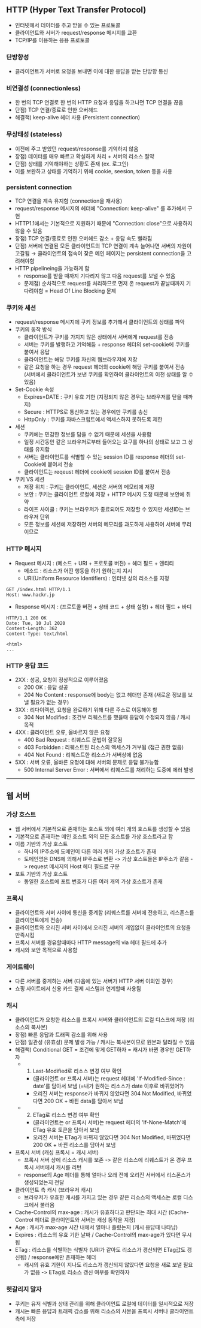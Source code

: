 ## HTTP (Hyper Text Transfer Protocol)

- 인터넷에서 데이터를 주고 받을 수 있는 프로토콜
- 클라이언트와 서버가 request/response 메시지를 교환
- TCP/IP를 이용하는 응용 프로토콜

### 단방향성
- 클라이언트가 서버로 요청을 보내면 이에 대한 응답을 받는 단방향 통신

### 비연결성 (connectionless)
- 한 번의 TCP 연결로 한 번의 HTTP 요청과 응답을 하고나면 TCP 연결을 끊음
- 단점) TCP 연결/종료로 인한 오버헤드
- 해결책) keep-alive 헤더 사용 (Persistent connection)

### 무상태성 (stateless)
- 이전에 주고 받았던 request/response를 기억하지 않음
- 장점) 데이터를 매우 빠르고 확실하게 처리 + 서버의 리소스 절약
- 단점) 상태를 기억해야하는 상황도 존재 (ex. 로그인)
- 이를 보완하고 상태를 기억하기 위해 cookie, seesion, token 등을 사용

### persistent connection

- TCP 연결을 계속 유지함 (connection을 재사용)
- request/response 메시지의 헤더에 "Connection: keep-alive" 를 추가해서 구현
- HTTP1.1에서는 기본적으로 지원하기 때문에 "Connection: close"으로 사용하지 않을 수 있음
- 장점) TCP 연결/종료로 인한 오버헤드 감소 + 응답 속도 빨라짐
- 단점) 서버에 연결된 모든 클라이언트의 TCP 연결이 계속 늘어나면 서버의 자원이 고갈됨 → 클라이언트의 접속이 잦은 메인 페이지는 persistent connection을 고려해야함
- HTTP pipelineing을 가능하게 함
    - response를 받을 때까지 기다리지 않고 다음 request를 보낼 수 있음
    - 문제점) 순차적으로 request를 처리하므로 먼저 온 request가 끝날때까지 기다려야함 = Head Of Line Blocking 문제

### 쿠키와 세션

- request/response 메시지에 쿠키 정보를 추가해서 클라이언트의 상태를 파악
- 쿠키의 동작 방식
    - 클라이언트가 쿠키를 가지지 않은 상태에서 서버에게 request를 전송
    - 서버는 쿠키를 발행하고 기억해둠 + response 헤더의 set-cookie에 쿠키를 붙여서 응답
    - 클라이언트는 해당 쿠키를 자신의 웹브라우저에 저장
    - 같은 요청을 하는 경우 request 헤더의 cookie에 해당 쿠키를 붙여서 전송      
    (서버에서 클라이언트가 보낸 쿠키를 확인하여 클라이언트의 이전 상태를 알 수 있음)
- Set-Cookie 속성
    - Expires=DATE : 쿠키 유효 기한 (지정되지 않은 경우는 브라우저를 닫을 때까지)
    - Secure : HTTPS로 통신하고 있는 경우에만 쿠키를 송신
    - HttpOnly : 쿠키를 자바스크립트에서 액세스하지 못하도록 제한
- 세션
    - 쿠키에는 민감한 정보를 담을 수 없기 때문에 세션을 사용함
    - 일정 시간동안 같은 브라우저로부터 들어오는 요구를 하나의 상태로 보고 그 상태를 유지함
    - 서버는 클라이언트를 식별할 수 있는 session ID를 response 헤더의 set-Cookie에 붙여서 전송
    - 클라이언트는 reqeust 헤더에 cookie에 session ID를 붙여서 전송
- 쿠키 VS 세션
    - 저장 위치 : 쿠키는 클라이언트, 세션은 서버의 메모리에 저장
    - 보안 : 쿠키는 클라이언트 로컬에 저장 + HTTP 메시지 도청 때문에 보안에 취약
    - 라이프 사이클 : 쿠키는 브라우저가 종료되어도 저장할 수 있지만 세션ID는 브라우저 단위
    - 모든 정보를 세션에 저장하면 서버의 메모리를 과도하게 사용하여 서버에 무리이므로 
    
### HTTP 메시지
- Request 메시지 : (메소드 + URI + 프로토콜 버젼) + 헤더 필드 + 엔티티
    - 메소드 : 리소스가 어떤 행동을 하기 원하는지 지시
    - URI(Uniform Resource Identifiers) : 인터넷 상의 리소스를 지정
```
GET /index.html HTTP/1.1
Host: www.hackr.jp
```

- Response 메시지 : (프로토콜 버젼 + 상태 코드 + 상태 설명) + 헤더 필드 + 바디
```
HTTP/1.1 200 OK
Date: Tue, 10 Jul 2020
Content-Length: 362
Content-Type: text/html

<html>
...
```

### HTTP 응답 코드
- 2XX : 성공, 요청이 정상적으로 이루어졌음
    - 200 OK : 응답 성공
    - 204 No Content : response에 body는 없고 헤더만 존재 (새로운 정보를 보낼 필요가 없는 경우)
- 3XX : 리다이렉션, 요청을 완료하기 위해 다른 주소로 이동해야 함
    - 304 Not Modified : 조건부 리퀘스트를 했을때 응답이 수정되지 않음 / 캐시 목적
- 4XX : 클라이언트 오류, 올바르지 않은 요청
    - 400 Bad Request : 리퀘스트 문법이 잘못됨
    - 403 Forbidden : 리퀘스트된 리소스의 액세스가 거부됨 (접근 권한 없음)
    - 404 Not Found : 리퀘스트한 리소스가 서버상에 없음
- 5XX : 서버 오류, 올바른 요청에 대해 서버의 문제로 응답 불가능함
    - 500 Internal Server Error : 서버에서 리퀘스트를 처리하는 도중에 에러 발생

---
## 웹 서버
### 가상 호스트
- 웹 서버에서 기본적으로 존재하는 호스트 외에 여러 개의 호스트를 생성할 수 있음
- 기본적으로 존재하는 메인 호스트 외의 모든 호스트를 가상 호스트라고 함
- 이름 기반의 가상 호스트
    - 하나의 IP주소에 도메인이 다른 여러 개의 가상 호스트가 존재
    - 도메인명은 DNS에 의해서 IP주소로 변환 -> 가상 호스트들은 IP주소가 같음 -> request 메시지의 Host 헤더 필드로 구분
- 포트 기반의 가상 호스트
    - 동일한 호스트에 포트 번호가 다른 여러 개의 가상 호스트가 존재

### 프록시
- 클라이언트와 서버 사이에 통신을 중계함 (리퀘스트를 서버에 전송하고, 리스폰스를 클라이언트에게 전송)
- 클라이언트와 오리진 서버 사이에서 오리진 서버의 개입없이 클라이언트의 요청을 만족시킴
- 프록시 서버를 경유할때마다 HTTP message의 via 헤더 필드에 추가
- 캐시와 보안 목적으로 사용함

### 게이트웨이
 - 다른 서버를 중계하는 서버 (다음에 있는 서버가 HTTP 서버 이외인 경우)
 - 쇼핑 사이트에서 신용 카드 결제 시스템과 연계할때 사용됨

### 캐시
- 클라이언트가 요청한 리소스를 프록시 서버와 클라이언트의 로컬 디스크에 저장 (리소스의 복사본)
- 장점) 빠른 응답과 트래픽 감소를 위해 사용
- 단점) 일관성 (유효성) 문제 발생 가능 / 캐시는 복사본이므로 원본과 달라질 수 있음
- 해결책) Conditional GET = 조건에 맞게 GET하자 = 캐시가 바뀐 경우만 GET하자
    - 1. Last-Modified로 리소스 변경 여부 확인
        - (클라이언트 or 프록시 서버)는 request 헤더에 'If-Modified-Since : date'를 담아서 보냄 (=내가 원하는 리소스가 date 이후로 바뀌었어?)
        - 오리진 서버는 response가 바뀌지 않았다면 304 Not Modified, 바뀌었다면 200 OK + 바뀐 data를 담아서 보냄  
    - 2. ETag로 리소스 변경 여부 확인
        - (클라이언트는 or 프록시 서버)는 request 헤더의 'If-None-Match'에 ETag 유효 토큰을 담아서 보냄
        - 오리진 서버는 ETag가 바뀌지 않았다면 304 Not Modified, 바뀌었다면 200 OK + 바뀐 리소스를 담아서 보냄
- 프록시 서버 (캐싱 프록시 = 캐시 서버)
    - 프록시 서버 상에 리소스 캐시를 보존 -> 같은 리소스에 리퀘스트가 온 경우 프록시 서버에서 캐시를 리턴
    - response의 Age 헤더를 통해 얼마나 오래 전에 오리진 서버에서 리스폰스가 생성되었는지 전달
- 클라이언트 측 캐시 (브라우저 캐시)
    - 브라우저가 유효한 캐시를 가지고 있는 경우 같은 리소스의 액세스는 로컬 디스크에서 불러옴
- Cache-Control의 max-age : 캐시가 유효하다고 판단되는 최대 시간 (Cache-Control 헤더로 클라이언트와 서버는 캐싱 동작을 지정)
- Age : 캐시가 max-age 시간 내에서 얼마나 흘렀는지 (캐시 응답때 나타남)
- Expires : 리소스의 유효 기한 날짜 / Cache-Control의 max-age가 있다면 무시됨
- ETag : 리소스를 식별하는 식별자 (URI가 같아도 리소스가 갱신되면 ETag값도 갱신됨) / response에만 존재하는 헤더
    - 캐시의 유효 기한이 지나도 리소스가 갱신되지 않았다면 요청을 새로 보낼 필요가 없음 -> ETag로 리소스 갱신 여부를 확인하자

### 헷갈리지 말자
- 쿠키는 유저 식별과 상태 관리를 위해 클라이언트 로컬에 데이터를 일시적으로 저장
- 캐시는 빠른 응답과 트래픽 감소를 위해 리소스의 사본을 프록시 서버나 클라이언트 측에 저장
